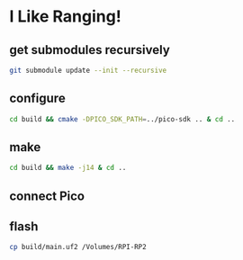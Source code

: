 # I Like Ranging!

## get submodules recursively
```bash
git submodule update --init --recursive
```

## configure
```bash
cd build && cmake -DPICO_SDK_PATH=../pico-sdk .. & cd ..
```

## make
```bash
cd build && make -j14 & cd ..
```

## connect Pico

## flash
```bash
cp build/main.uf2 /Volumes/RPI-RP2
```